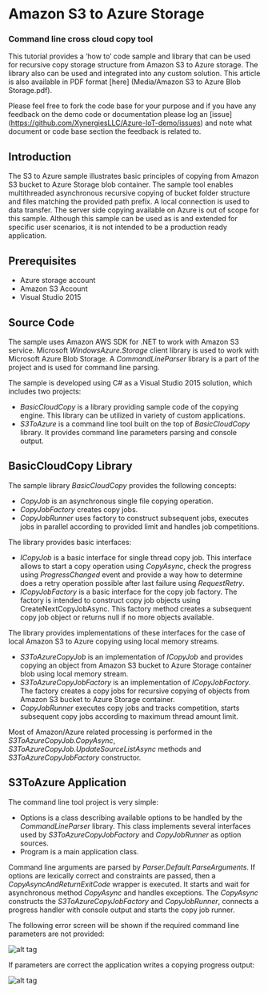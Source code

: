 # Amazon S3 to Azure Storage
### Command line cross cloud copy tool

This tutorial provides a ‘how to’ code sample and library that can be used for recursive copy storage structure from Amazon S3 to Azure storage.  The library also can be used and integrated into any custom solution.  This article is also available in PDF format [here] (Media/Amazon S3 to Azure Blob Storage.pdf).

Please feel free to fork the code base for your purpose and if you have any feedback on the demo code or documentation please log an [issue] (https://github.com/XynergiesLLC/Azure-IoT-demo/issues) and note what document or code base section the feedback is related to.


## Introduction
The S3 to Azure sample illustrates basic principles of copying from Amazon S3 bucket to Azure Storage blob container. The sample tool enables multithreaded asynchronous recursive copying of bucket folder structure and files matching the provided path prefix. A local connection is used to data transfer. The server side copying available on Azure is out of scope for this sample. Although this sample can be used as is and extended for specific user scenarios, it is not intended to be a production ready application.

## Prerequisites
- Azure storage account
- Amazon S3 Account
- Visual Studio 2015

## Source Code
The sample uses Amazon AWS SDK for .NET to work with Amazon S3 service. Microsoft _WindowsAzure.Storage_ client library is used to work with Microsoft Azure Blob Storage. A _CommandLineParser_ library is a part of the project and is used for command line parsing. 

The sample is developed using C# as a Visual Studio 2015 solution, which includes two projects:
- _BasicCloudCopy_ is a library providing sample code of the copying engine. This library can be utilized in variety of custom applications.
- _S3ToAzure_ is a command line tool built on the top of _BasicCloudCopy_ library. It provides command line parameters parsing and console output.

## BasicCloudCopy Library
The sample library _BasicCloudCopy_ provides the following concepts: 
- _CopyJob_ is an asynchronous single file copying operation.
- _CopyJobFactory_ creates copy jobs.
- _CopyJobRunner_ uses factory to construct subsequent jobs, executes jobs in parallel according to provided limit and handles job competitions.

The library provides basic interfaces:
- _ICopyJob_ is a basic interface for single thread copy job. This interface allows to start a copy operation using _CopyAsync_, check the progress using _ProgressChanged_ event and provide a way how to determine does a retry operation possible after last failure using _RequestRetry_.
- _ICopyJobFactory_ is a basic interface for the copy job factory. The factory is intended to construct copy job objects using CreateNextCopyJobAsync. This factory method creates a subsequent copy job object or returns null if no more objects available.

The library provides implementations of these interfaces for the case of local Amazon S3 to Azure copying using local memory streams.
- _S3ToAzureCopyJob_ is an implementation of _ICopyJob_ and provides copying an object from Amazon S3 bucket to Azure Storage container blob using local memory stream.
- _S3ToAzureCopyJobFactory_ is an implementation of _ICopyJobFactory_. The factory creates a copy jobs for recursive copying of objects from Amazon S3 bucket to Azure Storage container.
- _CopyJobRunner_ executes copy jobs and tracks competition, starts subsequent copy jobs according to maximum thread amount limit.

Most of Amazon/Azure related processing is performed in the _S3ToAzureCopyJob.CopyAsync_, _S3ToAzureCopyJob.UpdateSourceListAsync_ methods and _S3ToAzureCopyJobFactory_ constructor.

## S3ToAzure Application
The command line tool project is very simple: 
- Options is a class describing available options to be handled by the _CommandLineParser_ library. This class implements several interfaces used by _S3ToAzureCopyJobFactory_ and _CopyJobRunner_ as option sources. 
- Program is a main application class.

Command line arguments are parsed by _Parser.Default.ParseArguments_. If options are lexically correct and constraints are passed, then a _CopyAsyncAndReturnExitCode_ wrapper is executed. It starts and wait for asynchronous method _CopyAsync_ and handles exceptions. The _CopyAsync_ constructs the _S3ToAzureCopyJobFactory_ and _CopyJobRunner_, connects a progress handler with console output and starts the copy job runner.

The following error screen will be shown if the required command line parameters are not provided:

![alt tag](https://github.com/XynergiesLLC/Amazon-S3-to-Azure-Storage-demo/blob/master/Media/ErrorScreen.png)

If parameters are correct the application writes a copying progress output:

![alt tag](https://github.com/XynergiesLLC/Amazon-S3-to-Azure-Storage-demo/blob/master/Media/CopyingProgressOutput.png)
